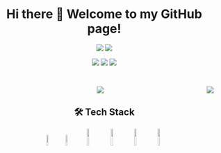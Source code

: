 <h1 align=center>Hi there 👋 Welcome to my GitHub page!</h1>

<p align=center>
  <img src='https://img.shields.io/badge/Front%20End-React-%235CCFEE' />
  <img src='https://img.shields.io/badge/Back%20End-NodeJS-%2383BA00' />
</p>

<p align=center>
  <a href="mailto:cmassarino.dev@gmail.com"><img src="https://img.shields.io/badge/-Gmail-c14438?style=flat&logo=Gmail&logoColor=white"/></a>
  <a href="https://www.linkedin.com/in/cmassarino/"><img src="https://img.shields.io/badge/-LinkedIn-blue?style=flat&logo=Linkedin&logoColor=white"/></a>
  <a href="https://twitter.com/C_Massarino"><img src="https://img.shields.io/twitter/url?label=Twitter&style=social&url=https%3A%2F%2Ftwitter.com%2FC_Massarino"/></a>
</p>
<br />


<p align=center>
  <img src="https://github-readme-stats-5pamm3r.vercel.app/api/top-langs/?username=5pamm3r&show_icons=true&title_color=fff&icon_color=79ff97&text_color=9f9f9f&bg_color=151515&show_owner=true" />
  <img align='right' src="https://github-readme-stats-5pamm3r.vercel.app/api?username=5pamm3r&show_icons=true&title_color=fff&icon_color=79ff97&text_color=9f9f9f&bg_color=151515&show_owner=true" />
</p>


<h2 align=center>🛠 Tech Stack</h2>

<p align=center>
<code><img width="8%" src="https://www.vectorlogo.zone/logos/javascript/javascript-ar21.svg"></code>
<code><img width="8%" src="https://www.vectorlogo.zone/logos/typescriptlang/typescriptlang-ar21.svg"></code>
<code><img width="10%" src="https://www.vectorlogo.zone/logos/reactjs/reactjs-ar21.svg"></code>
<code><img width="10%" src="https://www.vectorlogo.zone/logos/nodejs/nodejs-ar21.svg"></code>
<code><img width="10%" src="https://www.vectorlogo.zone/logos/expressjs/expressjs-ar21.svg"></code>
<code><img width="10%" src="https://www.vectorlogo.zone/logos/mysql/mysql-ar21.svg"></code>
</p>

